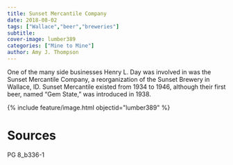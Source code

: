 ```yaml
---
title: Sunset Mercantile Company
date: 2018-08-02
tags: ["Wallace","beer","breweries"]
subtitle: 
cover-image: lumber389
categories: ["Mine to Mine"]
author: Amy J. Thompson
---
```


One of the many side businesses Henry L. Day was involved in was the Sunset Mercantile Company, a reorganization of the Sunset Brewery in Wallace, ID. Sunset Mercantile existed from 1934 to 1946, although their first beer, named “Gem State,” was introduced in 1938.

{% include feature/image.html objectid="lumber389" %}

# Sources

PG 8_b336-1